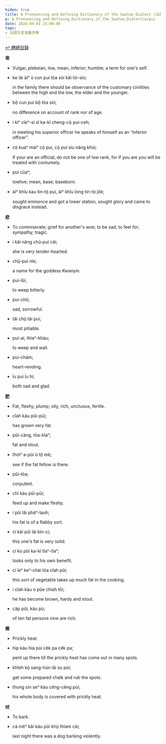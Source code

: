 ```yaml
---
hiden: true
title: A Pronouncing and Defining Dictionary of the Swatow Dialect (汕頭方言音義字典) / pui
p: A_Pronouncing_and_Defining_Dictionary_of_the_Swatow_Dialect/w/pui
date: 2024-04-01 23:00:00
tags: 
- 汕頭方言音義字典
---
```


[↩️ 轉總目錄](/A_Pronouncing_and_Defining_Dictionary_of_the_Swatow_Dialect)


**卑**
- Vulgar, plebeian, low, mean, inferior; humble; a term for one's self.

- ke lâi àiⁿ ŭ cun pui tōa sòi kâi lói-sìo;

  in the family there should be observance of the customary civilities between the high and the low, the elder and the younger.

- bô̤ cun pui bô̤ tōa sòi;

  no difference on account of rank nor of age.

- i kìⁿ cīeⁿ-si sĭ ka-kī cheng-cò̤ pui-ceh;

  in meeting his superior officer he speaks of himself as an “inferior officer”.

- cò̤ kuaⁿ màiⁿ cò̤ pui, cò̤ pui siu nâng khùi;

  if your are an official, do not be one of low rank, for if you are you will be treated with contumely.

- pui cūaⁿ;

  lowlive; mean, base; baseborn.

- àiⁿ khîu kau tin-tò̤ pui, àiⁿ khîu îong tin-tò̤ jôk;

  sought eminence and got a lower station, sought glory and came to disgrace instead.

**悲**
- To commiserate; grief for another's woe; to be sad; to feel for; sympathy; tragic.

- i kâi nâng chû-pui căi;

  she is very tender-hearted.

- chṳ̂-pui nîe;

  a name for the goddess Kwanyin.

- pui-lŭi;

  to weep bitterly.

- pui-chô;

  sad, sorrowful.

- tăi chṳ̂ tăi pui;

  most pitiable.

- pui-ai, thìaⁿ-khàu;

  to weep and wail.

- pui-chám;

  heart-rending.

- īu pui īu hí;

  both sad and glad.

**肥**
- Fat, fleshy, plump; oily, rich, unctuous, fertile.

- cîah kàu pûi-pûi;

  has grown very fat.

- pûi-càng, tōa-kîaⁿ;

  fat and stout.

- thóiⁿ a-pûi ŭ tŏ̤ mē;

  see if the fat fellow is there.

- pûi-tōa;

  corpulent.

- chī kàu pûi-pûi;

  feed up and make fleshy.

- i pûi lâi phàⁿ-lauh;

  his fat is of a flabby sort.

- cí kâi pûi lâi kín-cí;

  this one's fat is very solid.

- cí kù pûi ka-kī tīaⁿ-tīaⁿ;

  looks only to his own benefit.

- cí īeⁿ keⁿ-chài tōa cîah pûi;

  this sort of vegetable takes up much fat in the cooking.

- i cîah kàu o pûe chiah tōi;

  he has become brown, hardy and stout.

- câp pûi, káu pù;

  of ten fat persons nine are rich.

**疿**
- Prickly heat.

- hip kàu hía pùi cêk pa cêk pa;

  pent up there till the prickly heat has come out in many spots.

- khîeh kò̤ sang-hún lâi so pùi;

  get some prepared chalk and rub the spots.

- thong sin seⁿ kàu cĕng-cĕng pùi;

  his whole body is covered with prickly heat.

**吠**
- To bark.

- cá mêⁿ kâi káu pūi khṳ̀ thíam căi;

  last night there was a dog barking violently.